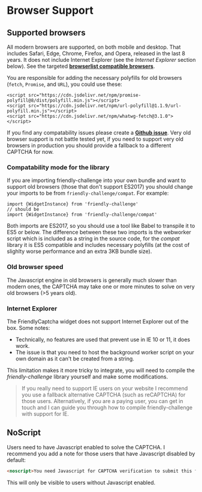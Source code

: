 # Browser Support

## Supported browsers
All modern browsers are supported, on both mobile and desktop. That includes Safari, Edge, Chrome, Firefox, and Opera, released in the last 8 years. It does not include Internet Explorer (see the *Internet Explorer* section below). See the targeted [**browserlist compatible browsers**](https://browserl.ist/?q=%22since+2013%22%2C+%22not+dead%22%2C+%22not+ie+%3C%3D+11%22%2C+%22not+ie_mob+%3C%3D+11%22).

You are responsible for adding the necessary polyfills for old browsers (`fetch`, `Promise`, and `URL`), you could use these:
```
<script src="https://cdn.jsdelivr.net/npm/promise-polyfill@8/dist/polyfill.min.js"></script>
<script src="https://cdn.jsdelivr.net/npm/url-polyfill@1.1.9/url-polyfill.min.js"></script>
<script src="https://cdn.jsdelivr.net/npm/whatwg-fetch@3.1.0"></script>
```

If you find any compatability issues please create a [**Github issue**](https://github.com/gzuidhof/friendly-challenge/issues). Very old browser support is not battle tested yet, if you need to support very old browsers in production you should provide a fallback to a different CAPTCHA for now.

### Compatability mode for the library

If you are importing friendly-challenge into your own bundle and want to support old browsers (those that don't support ES2017) you should change your imports to be from `friendly-challenge/compat`. For example:

```
import {WidgetInstance} from 'friendly-challenge'
// should be
import {WidgetInstance} from 'friendly-challenge/compat'
```

Both imports are ES2017, so you should use a tool like Babel to transpile it to ES5 or below. The difference between these two imports is the webworker script which is included as a string in the source code, for the *compat* library it is ES5 compatible and includes necessary polyfills (at the cost of slighlty worse performance and an extra 3KB bundle size).

### Old browser speed
The Javascript engine in old browsers is generally much slower than modern ones, the CAPTCHA may take one or more minutes to solve on very old browsers (>5 years old).

### Internet Explorer
The FriendlyCaptcha widget does not support Internet Explorer out of the box. Some notes:
* Technically, no features are used that prevent use in IE 10 or 11, it does work.
* The issue is that you need to host the background worker script on your own domain as it can't be created from a string.

This limitation makes it more tricky to integrate, you will need to compile the *friendly-challenge* library yourself and make some modifications.
> If you really need to support IE users on your website I recommend you use a fallback alternative CAPTCHA (such as reCAPTCHA) for those users. Alternatively, if you are a paying user, you can get in touch and I can guide you through how to compile friendly-challenge with support for IE.

## NoScript
Users need to have Javascript enabled to solve the CAPTCHA. I recommend you add a note for those users that have Javascript disabled by default:
```html
<noscript>You need Javascript for CAPTCHA verification to submit this form.</noscript>
```

This will only be visible to users without Javascript enabled.
